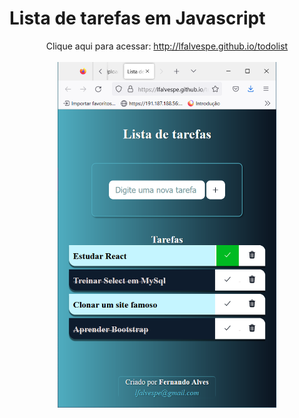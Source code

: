 # Lista de tarefas em Javascript

<div align="center">

Clique aqui para acessar: http://lfalvespe.github.io/todolist
<br><br>
<img src="prints/todolist.PNG" width="350">

</div>
